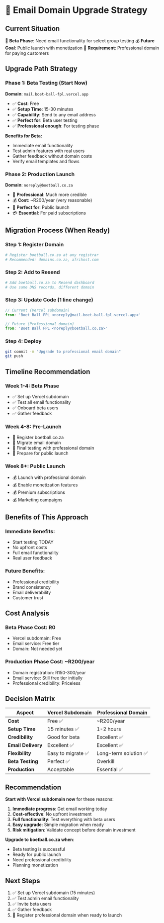 # 📧 Email Domain Upgrade Strategy

## Current Situation
🧪 **Beta Phase**: Need email functionality for select group testing
💰 **Future Goal**: Public launch with monetization
🎯 **Requirement**: Professional domain for paying customers

## Upgrade Path Strategy

### Phase 1: Beta Testing (Start Now)
**Domain**: `mail.boet-ball-fpl.vercel.app`
- ✅ **Cost**: Free
- ✅ **Setup Time**: 15-30 minutes  
- ✅ **Capability**: Send to any email address
- ✅ **Perfect for**: Beta user testing
- ✅ **Professional enough**: For testing phase

**Benefits for Beta:**
- Immediate email functionality
- Test admin features with real users
- Gather feedback without domain costs
- Verify email templates and flows

### Phase 2: Production Launch
**Domain**: `noreply@boetball.co.za`
- 💎 **Professional**: Much more credible
- 💰 **Cost**: ~R200/year (very reasonable)
- 🚀 **Perfect for**: Public launch
- 💳 **Essential**: For paid subscriptions

## Migration Process (When Ready)

### Step 1: Register Domain
```bash
# Register boetball.co.za at any registrar
# Recommended: domains.co.za, afrihost.com
```

### Step 2: Add to Resend
```bash
# Add boetball.co.za to Resend dashboard
# Use same DNS records, different domain
```

### Step 3: Update Code (1 line change)
```javascript
// Current (Vercel subdomain)
from: 'Boet Ball FPL <noreply@mail.boet-ball-fpl.vercel.app>'

// Future (Professional domain)  
from: 'Boet Ball FPL <noreply@boetball.co.za>'
```

### Step 4: Deploy
```bash
git commit -m "Upgrade to professional email domain"
git push
```

## Timeline Recommendation

### Week 1-4: Beta Phase
- ✅ Set up Vercel subdomain
- ✅ Test all email functionality
- ✅ Onboard beta users
- ✅ Gather feedback

### Week 4-8: Pre-Launch
- 🚀 Register boetball.co.za
- 🚀 Migrate email domain
- 🚀 Final testing with professional domain
- 🚀 Prepare for public launch

### Week 8+: Public Launch
- 💰 Launch with professional domain
- 💰 Enable monetization features
- 💰 Premium subscriptions
- 💰 Marketing campaigns

## Benefits of This Approach

### Immediate Benefits:
- Start testing TODAY
- No upfront costs
- Full email functionality
- Real user feedback

### Future Benefits:
- Professional credibility
- Brand consistency
- Email deliverability
- Customer trust

## Cost Analysis

### Beta Phase Cost: **R0**
- Vercel subdomain: Free
- Email service: Free tier
- Domain: Not needed yet

### Production Phase Cost: **~R200/year**
- Domain registration: R150-300/year
- Email service: Still free tier initially
- Professional credibility: Priceless

## Decision Matrix

| Aspect | Vercel Subdomain | Professional Domain |
|--------|------------------|-------------------|
| **Cost** | Free ✅ | ~R200/year |
| **Setup Time** | 15 minutes ✅ | 1-2 hours |
| **Credibility** | Good for beta | Excellent ✅ |
| **Email Delivery** | Excellent ✅ | Excellent ✅ |
| **Flexibility** | Easy to migrate ✅ | Long-term solution ✅ |
| **Beta Testing** | Perfect ✅ | Overkill |
| **Production** | Acceptable | Essential ✅ |

## Recommendation

**Start with Vercel subdomain now** for these reasons:

1. **Immediate progress**: Get email working today
2. **Cost-effective**: No upfront investment
3. **Full functionality**: Test everything with beta users
4. **Easy upgrade**: Simple migration when ready
5. **Risk mitigation**: Validate concept before domain investment

**Upgrade to boetball.co.za when**:
- Beta testing is successful
- Ready for public launch
- Need professional credibility
- Planning monetization

## Next Steps

1. ✅ Set up Vercel subdomain (15 minutes)
2. ✅ Test admin email functionality
3. ✅ Invite beta users
4. ✅ Gather feedback
5. 🚀 Register professional domain when ready to launch
